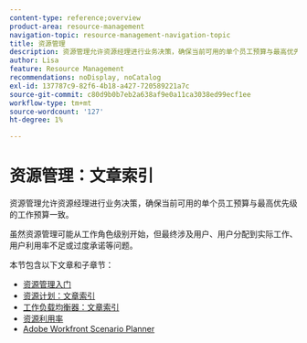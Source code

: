 ```yaml
---
content-type: reference;overview
product-area: resource-management
navigation-topic: resource-management-navigation-topic
title: 资源管理
description: 资源管理允许资源经理进行业务决策，确保当前可用的单个员工预算与最高优先级的工作预算一致。 虽然资源管理可能从工作角色级别开始，但最终它涉及到用户及其利用率不足或过度承诺的问题。
author: Lisa
feature: Resource Management
recommendations: noDisplay, noCatalog
exl-id: 137787c9-82f6-4b18-a427-720589221a7c
source-git-commit: c80d9b0b7eb2a638af9e0a11ca3038ed99ecf1ee
workflow-type: tm+mt
source-wordcount: '127'
ht-degree: 1%

---
```


# 资源管理：文章索引

<!--Audited: 01/2024-->

资源管理允许资源经理进行业务决策，确保当前可用的单个员工预算与最高优先级的工作预算一致。

虽然资源管理可能从工作角色级别开始，但最终涉及用户、用户分配到实际工作、用户利用率不足或过度承诺等问题。

本节包含以下文章和子章节：

* [资源管理入门](../../resource-mgmt/resource-mgmt-overview/get-started-resource-management.md)
* [资源计划：文章索引](/help/quicksilver/resource-mgmt/resource-planning/resource-planning-overview.md)
* [工作负载均衡器：文章索引](/help/quicksilver/resource-mgmt/workload-balancer/workload-balancer.md)
* [资源利用率](/help/quicksilver/resource-mgmt/resource-utilization/resource-utilization.md)
* [Adobe Workfront Scenario Planner](/help/quicksilver/scenario-planner/scenario-planning.md)




